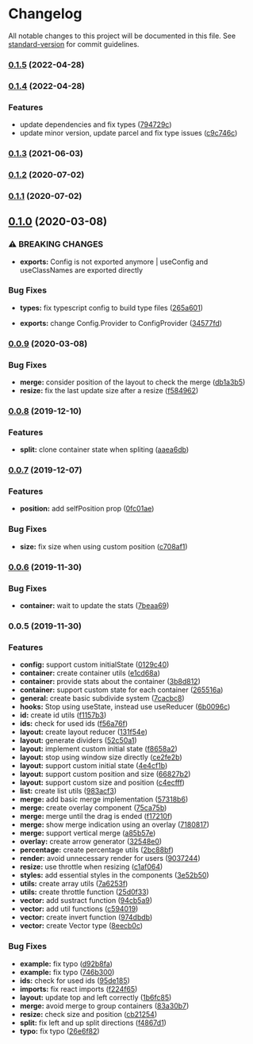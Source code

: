 # Changelog

All notable changes to this project will be documented in this file. See [standard-version](https://github.com/conventional-changelog/standard-version) for commit guidelines.

### [0.1.5](https://github.com/pixore/subdivide/compare/v0.1.4...v0.1.5) (2022-04-28)

### [0.1.4](https://github.com/pixore/subdivide/compare/v0.1.3...v0.1.4) (2022-04-28)


### Features

* update dependencies and fix types ([794729c](https://github.com/pixore/subdivide/commit/794729c480d627c044098db2cc27406a5a4aea2a))
* update minor version, update parcel and fix type issues ([c9c746c](https://github.com/pixore/subdivide/commit/c9c746cb1309c59136d6e952db62f334fba418e2))

### [0.1.3](https://github.com/pixore/subdivide/compare/v0.1.2...v0.1.3) (2021-06-03)

### [0.1.2](https://github.com/pixore/subdivide/compare/v0.1.1...v0.1.2) (2020-07-02)

### [0.1.1](https://github.com/pixore/subdivide/compare/v0.1.0...v0.1.1) (2020-07-02)

## [0.1.0](https://github.com/pixore/subdivide/compare/v0.0.9...v0.1.0) (2020-03-08)


### ⚠ BREAKING CHANGES

* **exports:** Config is not exported anymore | useConfig and useClassNames are exported directly

### Bug Fixes

* **types:** fix typescript config to build type files ([265a601](https://github.com/pixore/subdivide/commit/265a6012b612b325c44e79b9981b6840de9dc9a9))


* **exports:** change Config.Provider to ConfigProvider ([34577fd](https://github.com/pixore/subdivide/commit/34577fdc9cf4309f6a554c85d2748f051e0f50ea))

### [0.0.9](https://github.com/pixore/subdivide/compare/v0.0.8...v0.0.9) (2020-03-08)


### Bug Fixes

* **merge:** consider position of the layout to check the merge ([db1a3b5](https://github.com/pixore/subdivide/commit/db1a3b51c2c6df606b1fc01b29539a89cd5fc062))
* **resize:** fix the last update size after a resize ([f584962](https://github.com/pixore/subdivide/commit/f58496217e5ff637052ac80028513f2320ca4ca9))

### [0.0.8](https://github.com/pixore/subdivide/compare/v0.0.7...v0.0.8) (2019-12-10)


### Features

* **split:** clone container state when spliting ([aaea6db](https://github.com/pixore/subdivide/commit/aaea6dba65a64aa33773a3e7202b9e585e043da8))

### [0.0.7](https://github.com/pixore/subdivide/compare/v0.0.6...v0.0.7) (2019-12-07)


### Features

* **position:** add selfPosition prop ([0fc01ae](https://github.com/pixore/subdivide/commit/0fc01aebba484c740a64878f10d25550f04eee0e))


### Bug Fixes

* **size:** fix size when using custom position ([c708af1](https://github.com/pixore/subdivide/commit/c708af13c181f15e4d7b2b61419c2f4aa70c4bc5))

### [0.0.6](https://github.com/pixore/subdivide/compare/v0.0.5...v0.0.6) (2019-11-30)


### Bug Fixes

* **container:** wait to update the stats ([7beaa69](https://github.com/pixore/subdivide/commit/7beaa69af1fcee4238171ec2e98717da1a404822))

### 0.0.5 (2019-11-30)


### Features

* **config:** support custom initialState ([0129c40](https://github.com/pixore/subdivide/commit/0129c4098d6aa6cb2c2c1beefd7307f208f26a1f))
* **container:** create container utils ([e1cd68a](https://github.com/pixore/subdivide/commit/e1cd68af217b616670dd426a783942ec1e12e36c))
* **container:** provide stats about the container ([3b8d812](https://github.com/pixore/subdivide/commit/3b8d81206f0288e883ff4b7544155bd7a02d315e))
* **container:** support custom state for each container ([265516a](https://github.com/pixore/subdivide/commit/265516a96920d48136826721e0f7a97bd80a6892))
* **general:** create basic subdivide system ([7cacbc8](https://github.com/pixore/subdivide/commit/7cacbc81fca4295fdc5fd1442710241d956d3d86))
* **hooks:** Stop using useState, instead use useReducer  ([6b0096c](https://github.com/pixore/subdivide/commit/6b0096c504b0cac7e4c62f083a282386f4552969))
* **id:** create id utils ([f1157b3](https://github.com/pixore/subdivide/commit/f1157b342d25fc95a9af6e530915a4cda37fe12f))
* **ids:** check for used ids ([f56a76f](https://github.com/pixore/subdivide/commit/f56a76f8029155f194c05f4cef2f50a7e7b7f307))
* **layout:** create layout reducer ([131f54e](https://github.com/pixore/subdivide/commit/131f54e42c7d1f32e6133b2365742326ef9d02fa))
* **layout:** generate dividers ([52c50a1](https://github.com/pixore/subdivide/commit/52c50a1f3cd1892d6939eeb1b0ba91cc4ae01a49))
* **layout:** implement custom initial state ([f8658a2](https://github.com/pixore/subdivide/commit/f8658a255076db9e01e370768bc0473b7f5ead68))
* **layout:** stop using window size directly ([ce2fe2b](https://github.com/pixore/subdivide/commit/ce2fe2bf53702380ebb44d712b5444ef26494fba))
* **layout:** support custom initial state ([4e4cf1b](https://github.com/pixore/subdivide/commit/4e4cf1b345ab448bfd91e20bc358d4ef3556b937))
* **layout:** support custom position and size ([66827b2](https://github.com/pixore/subdivide/commit/66827b239a771c0d4c23041def4d5318ece98aee))
* **layout:** support custom size and position ([c4ecfff](https://github.com/pixore/subdivide/commit/c4ecfff7fc172533d6fc351464962f2bbd5887aa))
* **list:** create list utils ([983acf3](https://github.com/pixore/subdivide/commit/983acf329442fe372a991fac388cdce919e1d6f9))
* **merge:** add basic merge implementation ([57318b6](https://github.com/pixore/subdivide/commit/57318b6a301d24bff9e2876a5e33def5e083e496))
* **merge:** create overlay component ([75ca75b](https://github.com/pixore/subdivide/commit/75ca75b0e2d0a8246d972604d208f8c610a1767e))
* **merge:** merge until the drag is ended ([f17210f](https://github.com/pixore/subdivide/commit/f17210f168cc67e682f8e51acee200fe72f1a27a))
* **merge:** show merge indication using an overlay ([7180817](https://github.com/pixore/subdivide/commit/7180817c6a7281e9f3cb2c88cc1a0867d1d03a84))
* **merge:** support vertical merge ([a85b57e](https://github.com/pixore/subdivide/commit/a85b57e7e04309f8b3399fd55b23f3a27d619360))
* **overlay:** create arrow generator ([32548e0](https://github.com/pixore/subdivide/commit/32548e0c42f596bcef03d3c8c1bb36977d0f03af))
* **percentage:** create percentage utils ([2bc88bf](https://github.com/pixore/subdivide/commit/2bc88bffeb7f4865f7f754ef40b1b4e493ec6be7))
* **render:** avoid unnecessary render for users ([9037244](https://github.com/pixore/subdivide/commit/90372440e8a4a70f927f6e6d315bdcc4f433c4ea))
* **resize:** use throttle when resizing ([c1af064](https://github.com/pixore/subdivide/commit/c1af06405b29bdd063692e654394f8ab3ca4ba06))
* **styles:** add essential styles in the components ([3e52b50](https://github.com/pixore/subdivide/commit/3e52b508d1ac4298c38b0539a0ff6dcd16bbf9af))
* **utils:** create array utils ([7a6253f](https://github.com/pixore/subdivide/commit/7a6253f9a6ddb85c0aa17914fcf842fad5606211))
* **utils:** create throttle function ([25d0f33](https://github.com/pixore/subdivide/commit/25d0f331f7151d5366957911a97961bdab0b9b7e))
* **vector:** add sustract function ([94cb5a9](https://github.com/pixore/subdivide/commit/94cb5a9ac4330074170b72d94c58a72a01af6d19))
* **vector:** add util functions ([c594019](https://github.com/pixore/subdivide/commit/c5940192cbd1efbd60a838896368e01db165271c))
* **vector:** create invert function ([974dbdb](https://github.com/pixore/subdivide/commit/974dbdb622dd7372a53fd9cf6e7cb1c8c82f1d6c))
* **vector:** create Vector type ([8eecb0c](https://github.com/pixore/subdivide/commit/8eecb0cdd897ab8ad58a6b8cc9564379a6d401ec))


### Bug Fixes

* **example:** fix typo ([d92b8fa](https://github.com/pixore/subdivide/commit/d92b8fa6e6a13eb6b8fa638c2fbdcbb4eb9496da))
* **example:** fix typo ([746b300](https://github.com/pixore/subdivide/commit/746b300cab50cc860dabaac0d06c1074c66d89b9))
* **ids:** check for used ids ([95de185](https://github.com/pixore/subdivide/commit/95de1854ada3ad2ee9c612be24ad62ebd3590359))
* **imports:** fix react imports ([f224f65](https://github.com/pixore/subdivide/commit/f224f652bed400b4f467e12d8f5687985d057f6f))
* **layout:** update top and left correctly ([1b6fc85](https://github.com/pixore/subdivide/commit/1b6fc8528b62b4361be9629cb13fa5b59d299125))
* **merge:** avoid merge to group containers ([83a30b7](https://github.com/pixore/subdivide/commit/83a30b7a6f0b6bf52a4a562532b02ffb3e0fe3cc))
* **resize:** check size and position ([cb21254](https://github.com/pixore/subdivide/commit/cb21254c744f433c4b1e38bd4ccc319356d6772e))
* **split:** fix left and up split directions ([f4867d1](https://github.com/pixore/subdivide/commit/f4867d19cc4541a46aa835d5bbd4fde357fb5df5))
* **typo:** fix typo ([26e6f82](https://github.com/pixore/subdivide/commit/26e6f826699fe283c36db6098f44581d841337e5))
